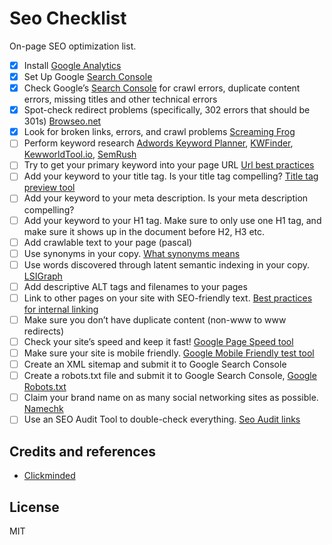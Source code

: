 # Seo Checklist

On-page SEO optimization list.

- [X] Install [Google Analytics](https://analytics.google.com/analytics/web/)
- [x] Set Up Google [Search Console](https://www.google.com/webmasters/#?modal_active=none)
- [x] Check Google’s [Search Console](https://www.google.com/webmasters/#?modal_active=none) for crawl errors, duplicate content errors, missing titles and other technical errors
- [x] Spot-check redirect problems (specifically, 302 errors that should be 301s) [Browseo.net](http://www.browseo.net/)
- [x] Look for broken links, errors, and crawl problems [Screaming Frog](https://www.screamingfrog.co.uk/seo-spider/)
- [ ] Perform keyword research [Adwords Keyword Planner](https://adwords.google.com/o/Targeting/Explorer?__c=1000000000&__u=1000000000&ideaRequestType=KEYWORD_IDEAS), [KWFinder](https://kwfinder.com/), [KewworldTool.io](https://keywordtool.io/), [SemRush](https://www.semrush.com/) 
- [ ] Try to get your primary keyword into your page URL [Url best practices](https://moz.com/blog/15-seo-best-practices-for-structuring-urls)
- [ ] Add your keyword to your title tag. Is your title tag compelling? [Title tag preview tool](https://moz.com/learn/seo/title-tag)
- [ ] Add your keyword to your meta description. Is your meta description compelling?
- [ ] Add your keyword to your H1 tag. Make sure to only use one H1 tag, and make sure it shows up in the document before H2, H3 etc.
- [ ] Add crawlable text to your page (pascal)
- [ ] Use synonyms in your copy. [What synonyms means](https://moz.com/ugc/what-synonyms-mean-for-seo)
- [ ] Use words discovered through latent semantic indexing in your copy. [LSIGraph](http://lsigraph.com/)
- [ ] Add descriptive ALT tags and filenames to your pages
- [ ] Link to other pages on your site with SEO-friendly text. [Best practices for internal linking](https://moz.com/learn/seo/internal-link)
- [ ] Make sure you don’t have duplicate content (non-www to www redirects)
- [ ] Check your site’s speed and keep it fast! [Google Page Speed tool](https://developers.google.com/speed/pagespeed/)
- [ ] Make sure your site is mobile friendly. [Google Mobile Friendly test tool](https://search.google.com/search-console/mobile-friendly)
- [ ] Create an XML sitemap and submit it to Google Search Console
- [ ] Create a robots.txt file and submit it to Google Search Console, [Google Robots.txt](https://support.google.com/webmasters/answer/6062596?hl=en)
- [ ] Claim your brand name on as many social networking sites as possible. [Namechk](https://namechk.com/)
- [ ] Use an SEO Audit Tool to double-check everything. [Seo Audit links](https://www.clickminded.com/seo-check-site-analysis/)

## Credits and references

- [Clickminded](https://www.clickminded.com/seo-checklist/)

## License 

MIT


